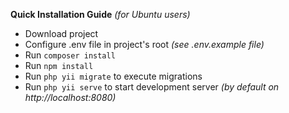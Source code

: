 **Quick Installation Guide** *(for Ubuntu users)*
- Download project
- Configure .env file in project's root *(see .env.example file)*
- Run `composer install`
- Run `npm install`
- Run `php yii migrate` to execute migrations
- Run `php yii serve` to start development server 
  *(by default on http://localhost:8080)*